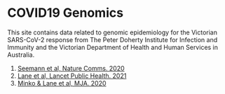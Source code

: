 # COVID19 Genomics 

This site contains data related to genomic epidemiology for the Victorian
SARS-CoV-2 response from The Peter Doherty Institute for Infection and
Immunity and the Victorian Department of Health and Human Services in
Australia.

1. [Seemann et al, Nature Comms. 2020](paper1/)
2. [Lane et al, Lancet Public Health. 2021](paper2/)
3. [Minko & Lane et al, MJA. 2020](reinfection)

